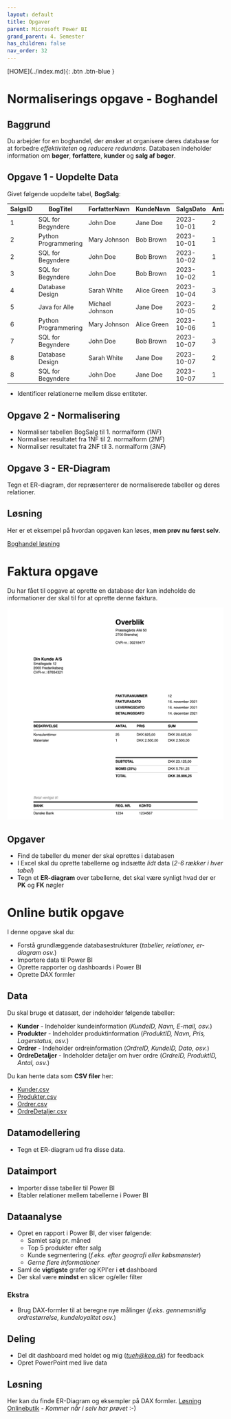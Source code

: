```yaml
---
layout: default
title: Opgaver
parent: Microsoft Power BI
grand_parent: 4. Semester
has_children: false
nav_order: 32
---
```


<span class="fs-1">
[HOME](../index.md){: .btn .btn-blue }
</span>

# Normaliserings opgave - Boghandel

## Baggrund
Du arbejder for en boghandel, der ønsker at organisere deres database for at forbedre *effektiviteten* og *reducere redundans*. Databasen indeholder information om **bøger**, **forfattere**, **kunder** og **salg af bøger**.

## Opgave 1 - Uopdelte Data
Givet følgende uopdelte tabel, **BogSalg**:

| SalgsID | BogTitel             | ForfatterNavn   | KundeNavn   | SalgsDato   | AntalSolgt | PrisPrStk | TotalPris |
|---------|----------------------|-----------------|-------------|-------------|------------|-----------|-----------|
| 1       | SQL for Begyndere    | John Doe        | Jane Doe    | 2023-10-01  | 2          | 200       | 400       |
| 2       | Python Programmering | Mary Johnson    | Bob Brown   | 2023-10-01  | 1          | 250       | 250       |
| 2       | SQL for Begyndere    | John Doe        | Bob Brown   | 2023-10-02  | 1          | 200       | 250       |
| 3       | SQL for Begyndere    | John Doe        | Bob Brown   | 2023-10-02  | 1          | 200       | 200       |
| 4       | Database Design      | Sarah White     | Alice Green | 2023-10-04  | 3          | 300       | 900       |
| 5       | Java for Alle        | Michael Johnson | Jane Doe    | 2023-10-05  | 2          | 150       | 300       |
| 6       | Python Programmering | Mary Johnson    | Alice Green | 2023-10-06  | 1          | 250       | 250       |
| 7       | SQL for Begyndere    | John Doe        | Bob Brown   | 2023-10-07  | 3          | 200       | 600       |
| 8       | Database Design      | Sarah White     | Jane Doe    | 2023-10-07  | 2          | 300       | 600       |
| 8       | SQL for Begyndere    | John Doe        | Jane Doe    | 2023-10-07  | 1          | 200       | 600       |

- Identificer relationerne mellem disse entiteter.

## Opgave 2 - Normalisering
- Normaliser tabellen BogSalg til 1. normalform (*1NF*)
- Normaliser resultatet fra 1NF til 2. normalform (*2NF*)
- Normaliser resultatet fra 2NF til 3. normalform (*3NF*)

## Opgave 3 - ER-Diagram
Tegn et ER-diagram, der repræsenterer de normaliserede tabeller og deres relationer.

## Løsning
Her er et eksempel på hvordan opgaven kan løses, **men prøv nu først selv**.

[Boghandel løsning](./løsning_boghandel.md)

# Faktura opgave
Du har fået til opgave at oprette en database der kan indeholde de informationer der skal til for at oprette denne faktura.

![](./image/faktura.png)

## Opgaver
- Find de tabeller du mener der skal oprettes i databasen
- I Excel skal du oprette tabellerne og indsætte *lidt* data (*2-6 rækker i hver tabel*)
- Tegn et **ER-diagram** over tabellerne, det skal være synligt hvad der er **PK** og **FK** nøgler

# Online butik opgave
I denne opgave skal du:

- Forstå grundlæggende databasestrukturer (*tabeller, relationer, er-diagram osv.*)
- Importere data til Power BI
- Oprette rapporter og dashboards i Power BI
- Oprette DAX formler

## Data
Du skal bruge et datasæt, der indeholder følgende tabeller:

- **Kunder** - Indeholder kundeinformation (*KundeID, Navn, E-mail, osv.*)
- **Produkter** - Indeholder produktinformation (*ProduktID, Navn, Pris, Lagerstatus, osv.*)
- **Ordrer** - Indeholder ordreinformation (*OrdreID, KundeID, Dato, osv.*)
- **OrdreDetaljer** - Indeholder detaljer om hver ordre (*OrdreID, ProduktID, Antal, osv.*)

Du kan hente data som **CSV filer** her:
- [Kunder.csv](./sql/onlinebutik/Kunder.csv)
- [Produkter.csv](./sql/onlinebutik/Produkter.csv)
- [Ordrer.csv](./sql/onlinebutik/Ordrer.csv)
- [OrdreDetaljer.csv](./sql/onlinebutik/OrdreDetaljer.csv)

## Datamodellering
- Tegn et ER-diagram ud fra disse data.

## Dataimport
- Importer disse tabeller til Power BI
- Etabler relationer mellem tabellerne i Power BI

## Dataanalyse
- Opret en rapport i Power BI, der viser følgende:
    - Samlet salg pr. måned
    - Top 5 produkter efter salg
    - Kunde segmentering (*f.eks. efter geografi eller købsmønster*)
    - *Gerne flere informationer*
- Saml de **vigtigste** grafer og KPI'er i **et** dashboard
- Der skal være **mindst** en slicer og/eller filter 

### Ekstra
- Brug DAX-formler til at beregne nye målinger (*f.eks. gennemsnitlig ordrestørrelse, kundeloyalitet osv.*)

## Deling
- Del dit dashboard med holdet og mig (*tueh@kea.dk*) for feedback
- Opret PowerPoint med live data

## Løsning
Her kan du finde ER-Diagram og eksempler på DAX formler. [Løsning Onlinebutik](./sql/Løsning_Onlinebutik) - *Kommer når i selv har prøvet* :-)